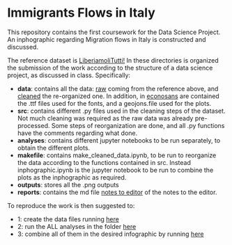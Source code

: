 # Immigrants Flows in Italy

This repository contains the first coursework for the Data Science Project. An inphographic regarding Migration flows in Italy is constructed and discussed.

The reference dataset is [LiberiamoliTutti!](/https://github.com/ondata/liberiamoli-tutti/tree/main/sbarchi-migranti)
In these directories is organized the submission of the work according to the structure of a data science project, as discussed in class. 
Specifically:
- **data**: contains all the data: [raw](./data/raw) coming from the reference above, and  [cleaned](./data/cleaned) the re-organized one. In addition, in [econosans](./data/econosans)  are contained the .ttf files used for the fonts, and a geojons.file used for the plots.
- **src**: contains different .py files used in the cleaning steps of the dataset. Not much cleaning was required as the raw data was already pre-processed. Some steps of reorganization are done, and all .py functions have the comments regarding what done.
- **analyses**: contains different jupyter notebooks to be run separately, to obtain the different plots.
- **makefile**: contains make_cleaned_data.ipynb, to be run to reorganize the data according to the functions contained in src. Instead inphographic.ipynb is the jupyter notebook to be run to combine the plots as the inphographic as required. 
- **outputs**: stores all the .png outputs
- **reports**: contains the md file [notes to editor](./reports/notes_to_editor.md) of the notes to the editor. 

To reproduce the work is then suggested to: 
- 1: create the data files running [here](./makefile/make_cleaned_data.ipynb)
- 2: run the ALL analyses in the folder [here](./analyses)
- 3: combine all of them in the desired infographic by running [here](./makefile/infographic.ipynb)



